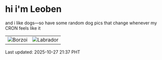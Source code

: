 # hi i'm Leoben

and i like dogs—so have some random dog pics that change whenever my CRON feels like it

|  |  |
|--------|----------|
| ![Borzoi](https://random-dog-vercel.vercel.app/api/random-borzoi?v=1761572233) | ![Labrador](https://random-dog-vercel.vercel.app/api/random-labrador?v=1761572233) |

Last updated: 2025-10-27 21:37 PHT
